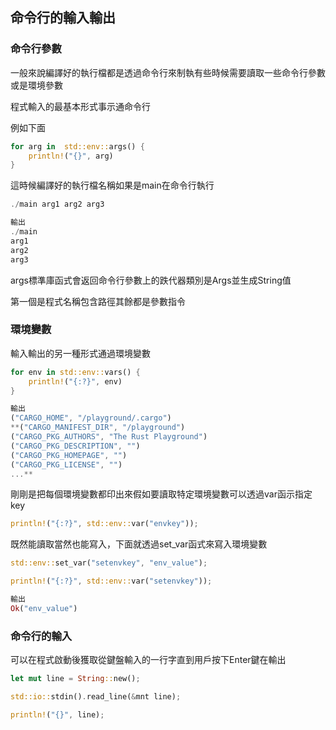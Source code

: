 ## 命令行的輸入輸出

### 命令行參數

一般來說編譯好的執行檔都是透過命令行來制執有些時候需要讀取一些命令行參數或是環境參數

程式輸入的最基本形式事示通命令行

例如下面

```rust
for arg in  std::env::args() {
    println!("{}", arg)
}
```

這時候編譯好的執行檔名稱如果是main在命令行執行

```rust
./main arg1 arg2 arg3

輸出
./main
arg1
arg2
arg3
```

args標準庫函式會返回命令行參數上的跌代器類別是Args並生成String值

第一個是程式名稱包含路徑其餘都是參數指令

### 環境變數

輸入輸出的另一種形式通過環境變數

```rust
for env in std::env::vars() {
    println!("{:?}", env)
}

輸出
("CARGO_HOME", "/playground/.cargo")
**("CARGO_MANIFEST_DIR", "/playground")
("CARGO_PKG_AUTHORS", "The Rust Playground")
("CARGO_PKG_DESCRIPTION", "")
("CARGO_PKG_HOMEPAGE", "")
("CARGO_PKG_LICENSE", "")
...**
```

剛剛是把每個環境變數都印出來假如要讀取特定環境變數可以透過var函示指定key

```rust
println!("{:?}", std::env::var("envkey"));
```

既然能讀取當然也能寫入，下面就透過set_var函式來寫入環境變數

```rust
std::env::set_var("setenvkey", "env_value");

println!("{:?}", std::env::var("setenvkey"));

輸出
Ok("env_value")
```

### 命令行的輸入

可以在程式啟動後獲取從鍵盤輸入的一行字直到用戶按下Enter鍵在輸出

```rust
let mut line = String::new();

std::io::stdin().read_line(&mnt line);

println!("{}", line);
```